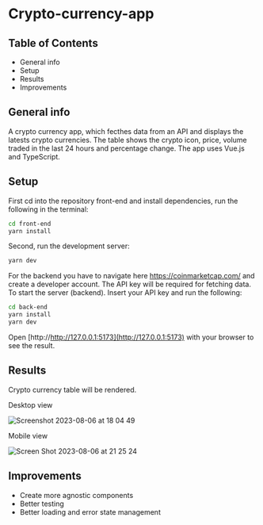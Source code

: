 # Crypto-currency-app

## Table of Contents

- General info
- Setup
- Results
- Improvements

## General info

A crypto currency app, which fecthes data from an API and displays the latests crypto currencies. The table shows the crypto icon, price, volume traded in the last 24 hours and percentage change. The app uses Vue.js and TypeScript.

## Setup

First cd into the repository front-end and install dependencies, run the following in the terminal:

```bash
cd front-end
yarn install
```

Second, run the development server:

```bash
yarn dev
```

For the backend you have to navigate here https://coinmarketcap.com/ and create a developer account. The API key will be required for fetching data.
To start the server (backend). Insert your API key and run the following:

```bash
cd back-end
yarn install
yarn dev
```

Open [http://http://127.0.0.1:5173](http://127.0.0.1:5173) with your browser to see the result.

## Results

Crypto currency table will be rendered.

Desktop view

![Screenshot 2023-08-06 at 18 04 49](https://github.com/Rokas-Augunas-Eng/crypto-currency-app/assets/78915609/2f5c87b6-fe28-4dc0-9cbf-cbbe2847f006)

Mobile view

![Screen Shot 2023-08-06 at 21 25 24](https://github.com/Rokas-Augunas-Eng/crypto-currency-app/assets/78915609/0a401b38-4d2b-4393-8220-e9617dc78491)

## Improvements

- Create more agnostic components
- Better testing
- Better loading and error state management
